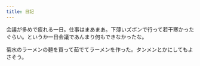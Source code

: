 ```yaml
---
title: 日記
---
```


会議が多めで疲れる一日。仕事はまあまあ。下薄いズボンで行って若干寒かったぐらい。というか一日会議であんまり何もできなかったな。

菊水のラーメンの麺を買って茹でてラーメンを作った。タンメンとかにしてもよさそう。